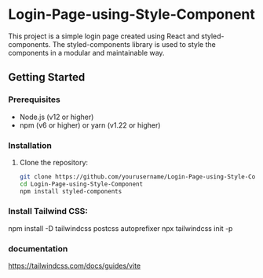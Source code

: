 # Login-Page-using-Style-Component

This project is a simple login page created using React and styled-components. The styled-components library is used to style the components in a modular and maintainable way.

## Getting Started

### Prerequisites

- Node.js (v12 or higher)
- npm (v6 or higher) or yarn (v1.22 or higher)

### Installation

1. Clone the repository:
   ```sh
   git clone https://github.com/yourusername/Login-Page-using-Style-Component.git
   cd Login-Page-using-Style-Component
   npm install styled-components


### Install Tailwind CSS:

   npm install -D tailwindcss postcss autoprefixer
   npx tailwindcss init -p


### documentation
https://tailwindcss.com/docs/guides/vite